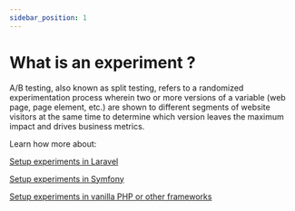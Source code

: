 ```yaml
---
sidebar_position: 1
---
```


# What is an experiment ?

A/B testing, also known as split testing, refers to a randomized experimentation process wherein two or more versions of a variable (web page, page element, etc.) are shown to different segments of website visitors at the same time to determine which version leaves the maximum impact and drives business metrics.

Learn how more about:

[Setup experiments in Laravel](/docs/sdks/laravel)

[Setup experiments in Symfony](/docs/sdks/symfony)

[Setup experiments in vanilla PHP or other frameworks](/docs/sdks/php)

